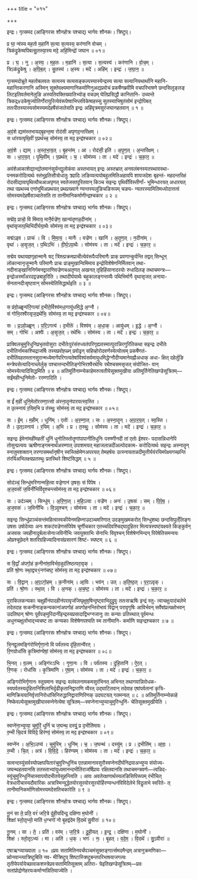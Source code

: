 +++
title = "०१५"

+++


इन्द्रः। गृत्समद (आङ्गिरसः शौनहोत्रः पश्चाद्) भार्गवः शौनकः। त्रिष्टुप्।

प्र घा॒ न्व॑स्य मह॒तो म॒हानि॑ स॒त्या स॒त्यस्य॒ कर॑णानि वोचम् ।  
त्रिक॑द्रुकेष्वपिबत्सु॒तस्या॒स्य मदे॒ अहि॒मिन्द्रो॑ जघान ॥ ०१॥

प्र । घ॒ । नु । अ॒स्य॒ । म॒ह॒तः । म॒हानि॑ । स॒त्या । स॒त्यस्य॑ । कर॑णानि । वो॒च॒म् ।  
त्रिऽक॑द्रुकेषु । अ॒पि॒ब॒त् । सु॒तस्य॑ । अ॒स्य । मदे॑ । अहि॑म् । इन्द्रः॑ । ज॒घा॒न॒ ॥

गृत्समदोभ्रूते महतोबलवतः सत्यस्य सत्यसङ्कल्पस्यास्येन्द्रस्य सत्या सत्यानियथार्थानि महानि- महान्तिकरणानि अस्मिन् सूक्तेवक्ष्यमाणानिकर्माणिनुअद्यप्रवोचं प्रकर्षेणब्रवीमि वचपरिभाषणे छन्दसिलुङ्लङ् लिटइतिवर्तमानेलुङि अस्यतिवक्तिख्यातिभ्योङ् वचउम् घेतिप्रसिद्धौ कानितानि- उच्यन्ते त्रिकद्र्४उकेषुज्योतिर्गोरायुरित्येवंरूपेष्वाभिप्लविकेष्वहस्सु सुतस्याभिषुतंसोमं इन्द्रोपिबत् ततःपीतस्यास्यसोमस्यमदेहर्षेसंजातेसति इन्द्रः अहिंवृत्रमसुरंजघानहतवान् ॥ १ ॥

इन्द्रः। गृत्समद (आङ्गिरसः शौनहोत्रः पश्चाद्) भार्गवः शौनकः। त्रिष्टुप्।

अ॒वं॒शे द्याम॑स्तभायद्बृ॒हन्त॒मा रोद॑सी अपृणद॒न्तरि॑क्षम् ।  
स धा॑रयत्पृथि॒वीं प॒प्रथ॑च्च॒ सोम॑स्य॒ ता मद॒ इन्द्र॑श्चकार ॥ ०२॥

अ॒वं॒शे । द्याम् । अ॒स्त॒भा॒य॒त् । बृ॒हन्त॑म् । आ । रोद॑सी॒ इति॑ । अ॒पृ॒ण॒त् । अ॒न्तरि॑क्षम् ।  
सः । धा॒र॒य॒त् । पृ॒थि॒वीम् । प॒प्रथ॑त् । च॒ । सोम॑स्य । ता । मदे॑ । इन्द्रः॑ । च॒का॒र॒ ॥

अवंशेआकाशेद्यान्द्योतमानंसूर्यन्द्युलोकंवा अस्तभायत् इन्द्रः अस्तभ्रात् अनवलंबनस्यतस्थावस्था- पनमकरोदित्यर्थः स्तंभुइतिसौत्रोधातुः क्र्यादिः लङिव्यत्ययोबहुलमितिअहावपि शायजदेशः बृहन्तं- महदन्तरिक्षं रोदसीद्यावापृथिव्यौचआअपृणत् स्वतेजसापूरितवान् किञ्च सइन्द्रः पृथिवींविस्तीर्णां- भूमिन्धारयत् अधारयत् तथा पप्रथच्च एनांभूमिंअप्रथयत् प्रथप्रख्याने ण्यन्तस्यलुङिचङिरूपम् चङ्य- न्यतरस्यामितिमध्योदात्तत्वं सोमस्यमदेहर्षेसञ्चातेसति ता तानीमानिकर्माणीन्द्रश्चकार ॥ २ ॥

इन्द्रः। गृत्समद (आङ्गिरसः शौनहोत्रः पश्चाद्) भार्गवः शौनकः। त्रिष्टुप्।

सद्मे॑व॒ प्राचो॒ वि मि॑माय॒ मानै॒र्वज्रे॑ण॒ खान्य॑तृणन्न॒दीना॑म् ।  
वृथा॑सृजत्प॒थिभि॑र्दीर्घया॒थैः सोम॑स्य॒ ता मद॒ इन्द्र॑श्चकार ॥ ०३॥

सद्म॑ऽइव । प्राचः॑ । वि । मि॒मा॒य॒ । मानैः॑ । वज्रे॑ण । खानि॑ । अ॒तृ॒ण॒त् । न॒दीना॑म् ।  
वृथा॑ । अ॒सृ॒ज॒त् । प॒थिऽभिः॑ । दी॒र्घ॒ऽया॒थैः । सोम॑स्य । ता । मदे॑ । इन्द्रः॑ । च॒का॒र॒ ॥

सद्मेव यथायज्ञगृहान्मानैः षट् त्रिंश्त्प्रक्रमप्राचीत्येवंरूपैःपरिमाणैः प्राक् प्रवणान्कुर्वन्ति तद्वत् सिन्धून् लोकान्वानृजून्मानैः परिमाणैः प्राचः प्राङ्मुखान्विमिमाय इन्द्रोविशेषेणनिर्मितवान् तथा- नदीनाङ्खानिनिर्गमनद्वाराणिवज्रेणचअतृणत् अखनत् तृहिहिंसानादरयोः रुधादिलङ् तथाचमन्त्रः— इन्द्रोअस्माँअरदद्वज्रबाहुरिति । तथादीर्घयाथैः बहुकालङ्गन्तव्यैः पथिभिर्मार्गैः वृथासृजत् अनाया- सेनतानदीःसृष्टवान् सोमस्येतिसिद्धार्थइति ॥ ३ ॥

इन्द्रः। गृत्समद (आङ्गिरसः शौनहोत्रः पश्चाद्) भार्गवः शौनकः। त्रिष्टुप्।

स प्र॑वो॒ळ्हॄन्प॑रि॒गत्या॑ द॒भीते॒र्विश्व॑मधा॒गायु॑धमि॒द्धे अ॒ग्नौ ।  
सं गोभि॒रश्वै॑रसृज॒द्रथे॑भिः॒ सोम॑स्य॒ ता मद॒ इन्द्र॑श्चकार ॥ ०४॥

सः । प्र॒ऽवो॒ळ्हॄन् । प॒रि॒ऽगत्य॑ । द॒भीतेः॑ । विश्व॑म् । अ॒धा॒क् । आयु॑धम् । इ॒द्धे । अ॒ग्नौ ।  
सम् । गोभिः॑ । अश्वैः॑ । अ॒सृ॒ज॒त् । रथे॑भिः । सोम॑स्य । ता । मदे॑ । इन्द्रः॑ । च॒का॒र॒ ॥

प्राक्विलचुमुरिधुनिप्रभृतयोसुराः दभीतेःपुरंसंरुध्यतंपरिगृह्यतस्मात्पुरान्निरगुरितिकथा सइन्द्रः दभीतेः दभीतिर्नामकश्चिद्राजर्षिः तस्यप्रवोह्ळ्न् प्रवोढृन् सहिव्होरोदवर्णस्येत्योत्वम् प्रकर्षेणतं- दभीतिंवहतस्तानसुरान्मध्येमार्गंपरिगत्यतेषांविश्वंसर्वमायुधमिद्धेग्नौदीप्यमानेवह्नौअधाक् अधा- क्षित् दहेर्लुङि मन्त्रेघसेत्यादिनाच्लेर्लुक् पश्चात्तन्दभीतिङ्गोभिरश्वैरथेभिः रथैश्चसमसृजत् संयोजित- वान् सोमस्येत्यादिसिद्धमिति ॥ ४ ॥ अतिमूर्तिनाम्न्येकाहेमरुत्वतीयेसूक्तमुखीया अतिमूर्तिनेतिखण्डेसूत्रितम्—सईंमहीन्धुनिमेतो- ररम्णादिति ।

इन्द्रः। गृत्समद (आङ्गिरसः शौनहोत्रः पश्चाद्) भार्गवः शौनकः। त्रिष्टुप्।

स ईं॑ म॒हीं धुनि॒मेतो॑ररम्णा॒त्सो अ॑स्ना॒तॄन॑पारयत्स्व॒स्ति ।  
त उ॒त्स्नाय॑ र॒यिम॒भि प्र त॑स्थुः॒ सोम॑स्य॒ ता मद॒ इन्द्र॑श्चकार ॥ ०५॥

सः । ई॒म् । म॒हीम् । धुनि॑म् । एतोः॑ । अ॒र॒म्णा॒त् । सः । अ॒स्ना॒तॄन् । अ॒पा॒र॒य॒त् । स्व॒स्ति ।  
ते । उ॒त्ऽस्नाय॑ । र॒यिम् । अ॒भि । प्र । त॒स्थुः॒ । सोम॑स्य । ता । मदे॑ । इन्द्रः॑ । च॒का॒र॒ ॥

सइन्द्रः ईमेनांमहींमहतीं धुनिं धुनोतिस्तोतॄणांपापानीतिधुनिः परुष्णीनदी तां एतोः ईश्वर- पदासन्निधानेपि तोसुन्प्रत्ययः ऋषीणाङ्गमनार्थंअरम्णात् उपाशमयत् महाजलान्नदींअल्पोदकाम- करोदित्यर्थः सइन्द्रः अस्नातॄन् स्नातुमशक्तान् तरणासमर्थानृषीन् स्वस्तिक्षेमेणअपरयत् तेमहर्षयः उत्स्नायतान्नदीमुत्तीर्ययंरयिमपेक्ष्यगच्छन्ति तंरयिंअभिलक्ष्यप्रतस्थुः प्रतस्थिरे शिष्टंसिद्धम् ॥ ५ ॥

इन्द्रः। गृत्समद (आङ्गिरसः शौनहोत्रः पश्चाद्) भार्गवः शौनकः। त्रिष्टुप्।

सोद॑ञ्चं॒ सिन्धु॑मरिणान्महि॒त्वा वज्रे॒णान॑ उ॒षसः॒ सं पि॑पेष ।  
अ॒ज॒वसो॑ ज॒विनी॑भिर्विवृ॒श्चन्त्सोम॑स्य॒ ता मद॒ इन्द्र॑श्चकार ॥ ०६॥

सः । उद॑ञ्चम् । सिन्धु॑म् । अ॒रि॒णा॒त् । म॒हि॒ऽत्वा । वज्रे॑ण । अनः॑ । उ॒षसः॑ । सम् । पि॒पे॒ष॒ ।  
अ॒ज॒वसः॑ । ज॒विनी॑भिः । वि॒ऽवृ॒श्चन् । सोम॑स्य । ता । मदे॑ । इन्द्रः॑ । च॒का॒र॒ ॥

सइन्द्रः सिन्धुंप्राञ्चंसन्तंमहित्वास्वकीयेनमहिम्नाउदञ्चमरिणात् उदङ्मुखमकरोत् सिन्धुशब्दः छन्दसिपुल्ँलिङ्गः उषसः उषोदेव्याः अनः शकटंवज्रेणसंपिपेष चूर्णीचकार एतच्चदिवश्चिद्घादुहितर मित्यत्रस्पष्टंवक्ष्यते किङ्कुर्वन् अजवसः जवहीनादुर्बलाःसेनाःजविनीभिः जवयुक्ताभिः सेनाभिः विवृश्चन् विशेषेणभिन्दन् पिपेषेतिसमन्वयः ओव्रश्चूछेदने शतरिग्रहिज्यादिनासंप्रसारणं शिष्टं- स्पष्टम् ॥ ६ ॥

इन्द्रः। गृत्समद (आङ्गिरसः शौनहोत्रः पश्चाद्) भार्गवः शौनकः। त्रिष्टुप्।

स वि॒द्वाँ अ॑पगो॒हं क॒नीना॑मा॒विर्भव॒न्नुद॑तिष्ठत्परा॒वृक् ।  
प्रति॑ श्रो॒णः स्था॒द्व्य१॒॑नग॑चष्ट॒ सोम॑स्य॒ ता मद॒ इन्द्र॑श्चकार ॥ ०७॥

सः । वि॒द्वान् । अ॒प॒ऽगो॒हम् । क॒नीना॑म् । आ॒विः । भव॑न् । उत् । अ॒ति॒ष्ठ॒त् । प॒रा॒ऽवृक् ।  
प्रति॑ । श्रो॒णः । स्था॒त् । वि । अ॒नक् । अ॒च॒ष्ट॒ । सोम॑स्य । ता । मदे॑ । इन्द्रः॑ । च॒का॒र॒ ॥

पुराकिलकन्यकाः चक्षुर्हीनंपादहीनंपरावृजंजिघृक्षुमृषिन्दृष्ट्वाभिदुद्रुवुः ततःसऋषिः इन्द्रं स्तु- त्वाचक्षुःपादंचलेभे तदेतदाह सःकनीनाङ्कन्यकानांअपगोहं अपगोहनन्तिरोभावं विद्वान् परावृगृषिः आविर्भवन् सर्वेषांप्रत्यक्षोभवन् उदतिष्ठन् श्रोणः पूर्वंपङ्मुरिदानींइन्द्रस्यप्रसादाद्विभग्नजानुः ताः कन्याः प्रतिस्थात् पूर्वमन्धः अधुनचक्षुर्लाभाद्भ्यचष्ट ताः कन्यकाः विशेषेणपश्यति स्म तानीमानि- कर्माणि सइन्द्रश्चकार ॥ ७ ॥

इन्द्रः। गृत्समद (आङ्गिरसः शौनहोत्रः पश्चाद्) भार्गवः शौनकः। त्रिष्टुप्।

भि॒नद्व॒लमङ्गि॑रोभिर्गृणा॒नो वि पर्व॑तस्य दृंहि॒तान्यै॑रत् ।  
रि॒णग्रोधां॑सि कृ॒त्रिमा॑ण्येषां॒ सोम॑स्य॒ ता मद॒ इन्द्र॑श्चकार ॥ ०८॥

भि॒नत् । व॒लम् । अङ्गि॑रःऽभिः । गृ॒णा॒नः । वि । पर्व॑तस्य । दृं॒हि॒तानि॑ । ऐ॒र॒त् ।  
रि॒णक् । रोधां॑सि । कृ॒त्रिमा॑णि । ए॒षा॒म् । सोम॑स्य । ता । मदे॑ । इन्द्रः॑ । च॒का॒र॒ ॥

अङ्गिरोभिर्गृणानः स्तूयमानः सइन्द्रः वलंवलनामकमसुरंभिनत् अभिनत् तथागवान्निरोधक- स्यपर्वतस्यदृंहितानिशिलाभिर्दृढीकृतानिद्वाराणि व्यैरत् उद्घाटितवान् तदेवाह एषांपर्वतानां कृत्रि- माणिक्रिययानिर्वृत्तानिरोधांसिनिरुद्धानिद्वाराणिरिणक् उदघटयत् गतमन्यत् ॥ ८ ॥ अतिमूर्तिनाम्न्येकाहे निष्केवल्येसूक्तमुखीयास्वप्नेनेत्येषा सूत्रितम्—स्वप्नेनाभ्युप्याचुमुरिन्धुनिं- चेतिसूक्तमुखीयेति ।

इन्द्रः। गृत्समद (आङ्गिरसः शौनहोत्रः पश्चाद्) भार्गवः शौनकः। त्रिष्टुप्।

स्वप्ने॑ना॒भ्युप्या॒ चुमु॑रिं॒ धुनिं॑ च ज॒घन्थ॒ दस्युं॒ प्र द॒भीति॑मावः ।  
र॒म्भी चि॒दत्र॑ विविदे॒ हिर॑ण्यं॒ सोम॑स्य॒ ता मद॒ इन्द्र॑श्चकार ॥ ०९॥

स्वप्ने॑न । अ॒भि॒ऽउप्य॑ । चुमु॑रिम् । धुनि॑म् । च॒ । ज॒घन्थ॑ । दस्यु॑म् । प्र । द॒भीति॑म् । आ॒वः॒ ।  
र॒म्भी । चि॒त् । अत्र॑ । वि॒वि॒दे॒ । हिर॑ण्यम् । सोम॑स्य । ता । मदे॑ । इन्द्रः॑ । च॒का॒र॒ ॥

सत्वन्दस्युंसर्वस्योपक्षपयितारंचुमुरिन्धुनिंच एतन्नामानावसुरौस्वप्नेनदीर्घनिद्रयाअभ्युप्य संयोज्य- जघन्थहतवानसि ततस्ताभ्यांयुध्यमानन्दभीतिंराजर्षिंप्रावः रक्षितवानसि तथाचमन्त्रवर्णः—त्वन्निद- स्युंचुमुरिन्धुनिंचास्वापयोदभीतयेसुहन्त्विति । आवः अवतेरक्षणार्थस्यलङिसिपिरूपम् रंभीचित् वेत्रधारीचास्यदौवारिकः अत्रास्मिन्युद्धेतयोरसुरयोरसुरयोर्हिरण्यन्धनंविविदेलेभे विदॢलाभे स्वरिते- त् तानीमानिकर्माणिसोमस्यमदेसतिचकारेति ॥ ९ ॥

इन्द्रः। गृत्समद (आङ्गिरसः शौनहोत्रः पश्चाद्) भार्गवः शौनकः। त्रिष्टुप्।

नू॒नं सा ते॒ प्रति॒ वरं॑ जरि॒त्रे दु॑ही॒यदि॑न्द्र॒ दक्षि॑णा म॒घोनी॑ ।  
शिक्षा॑ स्तो॒तृभ्यो॒ माति॑ ध॒ग्भगो॑ नो बृ॒हद्व॑देम वि॒दथे॑ सु॒वीराः॑ ॥ १०॥

नू॒नम् । सा । ते॒ । प्रति॑ । वर॑म् । ज॒रि॒त्रे । दु॒ही॒यत् । इ॒न्द्र॒ । दक्षि॑णा । म॒घोनी॑ ।  
शिक्ष॑ । स्तो॒तृऽभ्यः॑ । मा । अति॑ । ध॒क् । भगः॑ । नः॒ । बृ॒हत् । व॒दे॒म॒ । वि॒दथे॑ । सु॒ऽवीराः॑ ॥

एषाऋग्व्याख्याता ॥ १० ॥प्रवः सतामितिनवर्चंपञ्चमंसूक्तङ्गार्त्समदमैन्द्रम् अत्रानुक्रमणिका—प्र्वोनवान्त्यात्रिष्टुबिति नव- मीत्रिष्टुप् शिष्टास्त्रिष्टुबन्तपरिभाषयाजगत्यः तृतीयेपर्यायेच्छावाकशस्त्रेप्रवःसतामितिसूक्तम् अतिरा- त्रेइतिखण्डेसूत्रितम्—प्रवः सतांप्रोद्रोणेहरयःकर्माग्मन्नितियाज्येति ।